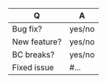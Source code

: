 | Q             | A
| ------------- | ---
| Bug fix?      | yes/no
| New feature?  | yes/no
| BC breaks?   | yes/no
| Fixed issue | #... <!-- #-prefixed issue number(s), if any -->

<!--
- Replace this comment by a description of what your PR is solving.
-->
